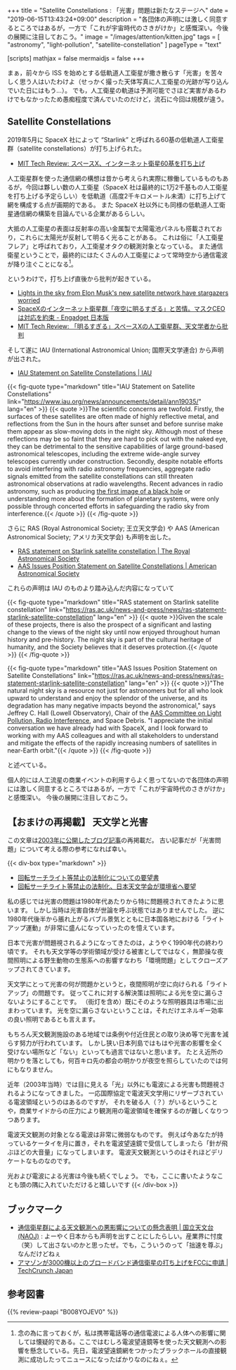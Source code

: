 +++
title = "Satellite Constellations : 「光害」問題は新たなステージへ"
date =  "2019-06-15T13:43:24+09:00"
description = "各団体の声明には激しく同意するところではあるが，一方で「これが宇宙時代のさきがけか」と感慨深い。今後の展開に注目しておこう。"
image = "/images/attention/kitten.jpg"
tags = [ "astronomy", "light-pollution", "satellite-constellation" ]
pageType = "text"

[scripts]
  mathjax = false
  mermaidjs = false
+++

まぁ，前々から ISS を始めとする低軌道人工衛星が撒き散らす「光害」を苦々しく思う人はいたわけよ（せっかく撮った天体写真に人工衛星の光跡が写り込んでいた日にはもう...）。
でも，人工衛星の軌道は予測可能でさほど実害があるわけでもなかったため愚痴程度で済んでいたのだけど，流石に今回は規模が違う。

## Satellite Constellations

2019年5月に SpaceX 社によって “Starlink” と呼ばれる60基の低軌道人工衛星群（satellite constellations）が打ち上げられた。

- [MIT Tech Review: スペースX、インターネット衛星60基を打ち上げ](https://www.technologyreview.jp/nl/spacex-has-launched-the-first-60-satellites-of-its-space-internet-system/)

人工衛星群を使った通信網の構想は昔から考えられ実際に稼働しているものもあるが，今回は夥しい数の人工衛星（SpaceX 社は最終的に1万2千基もの人工衛星を打ち上げる予定らしい）を低軌道（高度2千キロメートル未満）に打ち上げて網を構成する点が画期的である。
また SpaceX 社以外にも同様の低軌道人工衛星通信網の構築を目論んでいる企業があるらしい。

大抵の人工衛星の表面は反射率の高い金属製で太陽電池パネルも搭載されており，これらに太陽光が反射して明るく光ることがある。
これは俗に「人工衛星フレア」と呼ばれており，人工衛星オタクの観測対象となっている。
また通信衛星ということで，最終的にはたくさんの人工衛星によって常時空から通信電波が降り注ぐことになる[^r1]。

[^r1]: 念の為に言っておくが，私は携帯電話等の通信電波による人体への影響に関しては懐疑的である。ここではむしろ電波望遠鏡等を使った天文観測への影響を懸念している。先日，電波望遠鏡網をつかったブラックホールの直接観測に成功したってニュースになったばかりなのにねぇ。

というわけで，打ち上げ直後から批判が起きている。

- [Lights in the sky from Elon Musk's new satellite network have stargazers worried](https://phys.org/news/2019-05-sky-elon-musk-satellite-network.html)
- [SpaceXのインターネット衛星群「夜空に明るすぎる」と苦情。マスクCEOは対応を約束 - Engadget 日本版](https://japanese.engadget.com/2019/05/28/spacex-ceo/)
- [MIT Tech Review: 「明るすぎる」スペースXの人工衛星群、天文学者から批判](https://www.technologyreview.jp/nl/spacexs-starlink-satellites-are-clearly-visible-in-the-sky-and-astronomers-arent-happy/)

そして遂に IAU (International Astronomical Union; 国際天文学連合) から声明が出された。

- [IAU Statement on Satellite Constellations | IAU](https://www.iau.org/news/announcements/detail/ann19035/)

{{< fig-quote type="markdown" title="IAU Statement on Satellite Constellations" link="https://www.iau.org/news/announcements/detail/ann19035/" lang="en" >}}
{{< quote >}}The scientific concerns are twofold. Firstly, the surfaces of these satellites are often made of highly reflective metal, and reflections from the Sun in the hours after sunset and before sunrise make them appear as slow-moving dots in the night sky. Although most of these reflections may be so faint that they are hard to pick out with the naked eye, they can be detrimental to the sensitive capabilities of large ground-based astronomical telescopes, including the extreme wide-angle survey telescopes currently under construction. Secondly, despite notable efforts to avoid interfering with radio astronomy frequencies, aggregate radio signals emitted from the satellite constellations can still threaten astronomical observations at radio wavelengths. Recent advances in radio astronomy, such as producing [the first image of a black hole](https://iopscience.iop.org/article/10.3847/2041-8213/ab0e85/pdf) or understanding more about the formation of planetary systems, were only possible through concerted efforts in safeguarding the radio sky from interference.{{< /quote >}}
{{< /fig-quote >}}

さらに RAS (Royal Astronomical Society; 王立天文学会) や AAS (American Astronomical Society; アメリカ天文学会) も声明を出した。

- [RAS statement on Starlink satellite constellation | The Royal Astronomical Society](https://ras.ac.uk/news-and-press/news/ras-statement-starlink-satellite-constellation)
- [AAS Issues Position Statement on Satellite Constellations | American Astronomical Society](https://aas.org/media/press-releases/aas-issues-position-statement-satellite-constellations)

これらの声明は IAU のものより踏み込んだ内容になっていて

{{< fig-quote type="markdown" title="RAS statement on Starlink satellite constellation" link="https://ras.ac.uk/news-and-press/news/ras-statement-starlink-satellite-constellation" lang="en" >}}
{{< quote >}}Given the scale of these projects, there is also the prospect of a significant and lasting change to the views of the night sky until now enjoyed throughout human history and pre-history. The night sky is part of the cultural heritage of humanity, and the Society believes that it deserves protection.{{< /quote >}}
{{< /fig-quote >}}

{{< fig-quote type="markdown" title="AAS Issues Position Statement on Satellite Constellations" link="https://ras.ac.uk/news-and-press/news/ras-statement-starlink-satellite-constellation" lang="en" >}}
{{< quote >}}"The natural night sky is a resource not just for astronomers but for all who look upward to understand and enjoy the splendor of the universe, and its degradation has many negative impacts beyond the astronomical," says Jeffrey C. Hall (Lowell Observatory), Chair of the [AAS Committee on Light Pollution, Radio Interference](https://aas.org/comms/committee-light-pollution-radio-interference-and-space-debris), and Space Debris. "I appreciate the initial conversation we have already had with SpaceX, and I look forward to working with my AAS colleagues and with all stakeholders to understand and mitigate the effects of the rapidly increasing numbers of satellites in near-Earth orbit."{{< /quote >}}
{{< /fig-quote >}}

と述べている。

個人的には人工流星の商業イベントの利用すらよく思ってないので各団体の声明には激しく同意するところではあるが，一方で「これが宇宙時代のさきがけか」と感慨深い。
今後の展開に注目しておこう。

## 【おまけの再掲載】 天文学と光害

この文章は[2003年に公開したブログ記事](https://baldanders.info/blog/000011/ "天文学と光害 -- 戯れ言++")の再掲載だ。
古い記事だが「光害問題」について考える際の参考になれば幸い。

{{< div-box type="markdown" >}}

- [回転サーチライト等禁止の法制化についての要望書](http://www.asj.or.jp/news/031212.html)
- [回転サーチライト等禁止の法制化、日本天文学会が環境省へ要望](http://www.astroarts.co.jp/news/2003/12/12nao689/index-j.shtml)

私の感じでは光害の問題は1980年代あたりから特に問題視されてきたように思います。
しかし当時は光害自体が世論を呼ぶ状態ではありませんでした。
逆に1980年代後半から脹れ上がるバブル景気とともに日本国各地における「ライトアップ運動」が非常に盛んになっていったのを憶えています。

日本で光害が問題視されるようになってきたのは，ようやく1990年代の終わり頃です。
それも天文学等の学術領域が受ける被害としてではなく，無節操な夜間照明による野生動物の生態系への影響すなわち「環境問題」としてクローズアップされてきています。

天文学にとって光害の何が問題かというと，夜間照明が空に向けられる「ライトアップ」の問題です。
従ってこれに対する解決策は照明による光を空に漏らさないようにすることです。
（街灯を含め）既にそのような照明器具は市場に出まわっています。
光を空に漏らさないということは，それだけエネルギー効率の良い照明であるとも言えます。

もちろん天文観測施設のある地域では条例や付近住民との取り決め等で光害を減らす努力が行われています。
しかし狭い日本列島ではもはや光害の影響を全く受けない場所など「ない」といっても過言ではないと思います。
たとえ近所の明かりを落としても，何百キロ先の都会の明かりが夜空を照らしていたのでは何にもなりません。

近年（2003年当時）では目に見える「光」以外にも電波による光害も問題視されるようになってきました。
一応国際協定で電波天文学用にリザーブされている電波領域というのはあるのですが，
それを破る人（？）がいるということや，商業サイドからの圧力により観測用の電波領域を確保するのが難しくなりつつあります。

電波天文観測の対象となる電波は非常に微弱なものです。
例えば今あなたが持っているケータイを月に置き，それを電波望遠鏡で受信してしまったら「針が飛ぶほどの大音量」になってしまいます。
電波天文観測というのはそれほどデリケートなものなのです。

光および電波による光害は今後も続くでしょう。
でも，ここに書いたようなことも頭の隅に入れていただけると嬉しいです 
{{< /div-box >}}

## ブックマーク

- [通信衛星群による天文観測への悪影響についての懸念表明 | 国立天文台(NAOJ)](https://www.nao.ac.jp/news/topics/2019/20190709-satellites.html) : よーやく日本からも声明を出すことにしたらしい。産業界に忖度（笑）して出さないのかと思ったぜ。でも，こういうのって「拙速を尊ぶ」なんだけどねぇ
- [アマゾンが3000機以上のブロードバンド通信衛星の打ち上げをFCCに申請  |  TechCrunch Japan](https://techcrunch.com/2019/07/10/amazon-seeks-fcc-approval-to-launch-over-three-thousand-broadband-satellites/)

## 参考図書

{{% review-paapi "B008YOJEV0" %}} <!-- うちの居候が世界を掌握している！ -->
